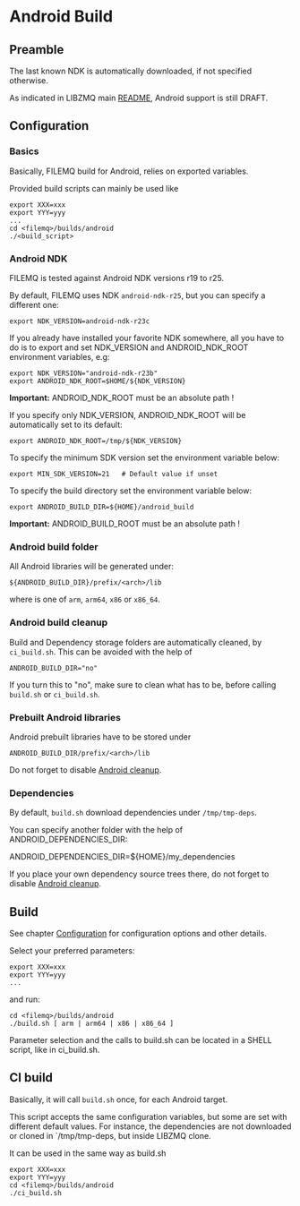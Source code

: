 # Android Build

## Preamble

The last known NDK is automatically downloaded, if not specified otherwise.

As indicated in LIBZMQ main [README](https://github.com/zeromq/libzmq/blob/master/README.md#supported-platforms-with-primary-CI),
Android support is still DRAFT.

## Configuration

### Basics

Basically, FILEMQ build for Android, relies on exported variables.

Provided build scripts can mainly be used like

    export XXX=xxx
    export YYY=yyy
    ...
    cd <filemq>/builds/android
    ./<build_script>


### Android NDK

FILEMQ is tested against Android NDK versions r19 to r25.

By default, FILEMQ uses NDK `android-ndk-r25`, but you can specify
a different one:

    export NDK_VERSION=android-ndk-r23c

If you already have installed your favorite NDK somewhere, all you have to
do is to export and set NDK_VERSION and ANDROID_NDK_ROOT environment
variables, e.g:

    export NDK_VERSION="android-ndk-r23b"
    export ANDROID_NDK_ROOT=$HOME/${NDK_VERSION}

**Important:** ANDROID_NDK_ROOT must be an absolute path !

If you specify only NDK_VERSION, ANDROID_NDK_ROOT will be automatically set
to its default:

    export ANDROID_NDK_ROOT=/tmp/${NDK_VERSION}

To specify the minimum SDK version set the environment variable below:

    export MIN_SDK_VERSION=21   # Default value if unset

To specify the build directory set the environment variable below:

    export ANDROID_BUILD_DIR=${HOME}/android_build

**Important:** ANDROID_BUILD_ROOT must be an absolute path !

### Android build folder

All Android libraries will be generated under:

    ${ANDROID_BUILD_DIR}/prefix/<arch>/lib

where <arch> is one of `arm`, `arm64`, `x86` or `x86_64`.

### Android build cleanup

Build and Dependency storage folders are automatically cleaned,
by `ci_build.sh`. This can be avoided with the help of

    ANDROID_BUILD_DIR="no"

If you turn this to "no", make sure to clean what has to be, before
calling `build.sh` or `ci_build.sh`.

### Prebuilt Android libraries

Android prebuilt libraries have to be stored under

    ANDROID_BUILD_DIR/prefix/<arch>/lib

Do not forget to disable [Android cleanup](#android-build-cleanup).

### Dependencies

By default, `build.sh` download dependencies under `/tmp/tmp-deps`.

You can specify another folder with the help of ANDROID_DEPENDENCIES_DIR:

   ANDROID_DEPENDENCIES_DIR=${HOME}/my_dependencies

If you place your own dependency source trees there,
do not forget to disable [Android cleanup](#android-build-cleanup).

## Build

See chapter [Configuration](#configuration) for configuration options and
other details.

Select your preferred parameters:

    export XXX=xxx
    export YYY=yyy
    ...

and run:

    cd <filemq>/builds/android
    ./build.sh [ arm | arm64 | x86 | x86_64 ]

Parameter selection and the calls to build.sh can be located in a
SHELL script, like in ci_build.sh.

## CI build

Basically, it will call `build.sh` once, for each Android target.

This script accepts the same configuration variables, but some are set
with different default values. For instance, the dependencies are not
downloaded or cloned in `/tmp/tmp-deps, but inside LIBZMQ clone.

It can be used in the same way as build.sh

    export XXX=xxx
    export YYY=yyy
    cd <filemq>/builds/android
    ./ci_build.sh


